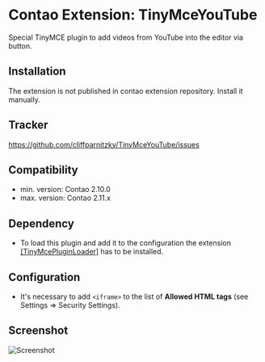 Contao Extension: TinyMceYouTube
================================

Special TinyMCE plugin to add videos from YouTube into the editor via button.


Installation
------------

The extension is not published in contao extension repository.
Install it manually.


Tracker
-------

https://github.com/cliffparnitzky/TinyMceYouTube/issues


Compatibility
-------------

- min. version: Contao 2.10.0
- max. version: Contao 2.11.x


Dependency
----------

- To load this plugin and add it to the configuration the extension [[TinyMcePluginLoader]](https://github.com/cliffparnitzky/TinyMcePluginLoader) has to be installed.


Configuration
-------------

- It's necessary to add `<iframe>` to the list of **Allowed HTML tags** (see Settings => Security Settings).


Screenshot
----------

![Screenshot](https://raw.github.com/cliffparnitzky/TinyMceYouTube/master/screenshot.jpg)